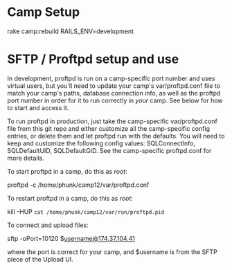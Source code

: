 Camp Setup
========
rake camp:rebuild RAILS_ENV=development


SFTP / Proftpd setup and use
========
In development, proftpd is run on a camp-specific port number and uses virtual users, but
you'll need to update your camp's var/proftpd.conf file to match your camp's paths, database
connection info, as well as the proftpd port number in order for it to run correctly in
*your* camp. See below for how to start and access it.

To run proftpd in production, just take the camp-specific var/proftpd.conf file from this
git repo and either customize all the camp-specific config entries, or delete them and
let proftpd run with the defaults. You will need to keep and customize the following 
config values: SQLConnectInfo, SQLDefaultUID, SQLDefaultGID. See the camp-specific
proftpd.conf for more details.

To start proftpd in a camp, do this as *root*:

  proftpd -c /home/phunk/camp12/var/proftpd.conf

To restart proftpd in a camp, do this as *root*:

  kill -HUP `cat /home/phunk/camp12/var/run/proftpd.pid`

To connect and upload files:

  sftp -oPort=10120 $username@174.37.104.41

where the port is correct for your camp, and $username is from the SFTP piece of
the Upload UI.
